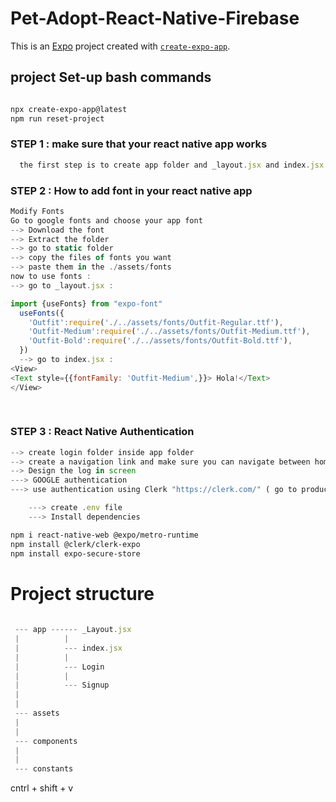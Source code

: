 # Pet-Adopt-React-Native-Firebase

This is an [Expo](https://expo.dev) project created with [`create-expo-app`](https://www.npmjs.com/package/create-expo-app).


## project Set-up bash commands

```bash

npx create-expo-app@latest
npm run reset-project
```

### STEP 1 : make sure that your react native app works 

```js
  the first step is to create app folder and _layout.jsx and index.jsx files and return any text

```
### STEP 2 : How to add font in your react native app

```js
Modify Fonts 
Go to google fonts and choose your app font
--> Download the font
--> Extract the folder 
--> go to static folder
--> copy the files of fonts you want
--> paste them in the ./assets/fonts
now to use fonts :
--> go to _layout.jsx :

import {useFonts} from "expo-font"
  useFonts({
    'Outfit':require('./../assets/fonts/Outfit-Regular.ttf'),
    'Outfit-Medium':require('./../assets/fonts/Outfit-Medium.ttf'),
    'Outfit-Bold':require('./../assets/fonts/Outfit-Bold.ttf'),
  })
  --> go to index.jsx :
<View>
<Text style={{fontFamily: 'Outfit-Medium',}}> Hola!</Text> 
</View>
      
    
```
### STEP 3 : React Native Authentication 

```js
--> create login folder inside app folder
--> create a navigation link and make sure you can navigate between home and Login Screen 
--> Design the log in screen
---> GOOGLE authentication
---> use authentication using Clerk "https://clerk.com/" ( go to product then click user Authentication / create an account // crate app // choose expo )

    ---> create .env file
    ---> Install dependencies
```
```bash
npm i react-native-web @expo/metro-runtime
npm install @clerk/clerk-expo
npm install expo-secure-store


```
#  Project structure
```js
                            
 --- app ------ _Layout.jsx                       
 |          |                                     
 |          --- index.jsx                             
 |          |                                       
 |          --- Login                          
 |          |                                         
 |          --- Signup                                                    
 |                                               
 |                                       
 --- assets                               
 |                                      
 |                                                                       
 --- components                                  
 |
 |
 --- constants           

```
cntrl + shift + v
